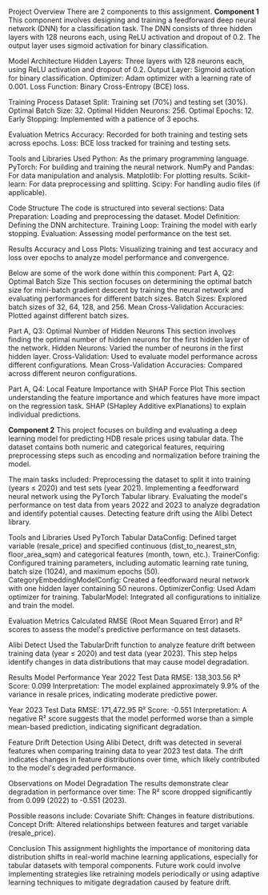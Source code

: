 Project Overview
There are 2 components to this assignment.
**Component 1**
This component involves designing and training a feedforward deep neural network (DNN) for a classification task. 
The DNN consists of three hidden layers with 128 neurons each, using ReLU activation and dropout of 0.2. 
The output layer uses sigmoid activation for binary classification.

Model Architecture
Hidden Layers: Three layers with 128 neurons each, using ReLU activation and dropout of 0.2.
Output Layer: Sigmoid activation for binary classification.
Optimizer: Adam optimizer with a learning rate of 0.001.
Loss Function: Binary Cross-Entropy (BCE) loss.

Training Process
Dataset Split: Training set (70%) and testing set (30%).
Optimal Batch Size: 32.
Optimal Hidden Neurons: 256.
Optimal Epochs: 12.
Early Stopping: Implemented with a patience of 3 epochs.

Evaluation Metrics
Accuracy: Recorded for both training and testing sets across epochs.
Loss: BCE loss tracked for training and testing sets.

Tools and Libraries Used
Python: As the primary programming language.
PyTorch: For building and training the neural network.
NumPy and Pandas: For data manipulation and analysis.
Matplotlib: For plotting results.
Scikit-learn: For data preprocessing and splitting.
Scipy: For handling audio files (if applicable).

Code Structure
The code is structured into several sections:
Data Preparation: Loading and preprocessing the dataset.
Model Definition: Defining the DNN architecture.
Training Loop: Training the model with early stopping.
Evaluation: Assessing model performance on the test set.

Results
Accuracy and Loss Plots: Visualizing training and test accuracy and loss over epochs to analyze model performance and convergence.

Below are some of the work done within this component:
Part A, Q2: Optimal Batch Size 
This section focuses on determining the optimal batch size for mini-batch gradient descent by training the neural network and evaluating performances for different batch sizes.
Batch Sizes: Explored batch sizes of 32, 64, 128, and 256.
Mean Cross-Validation Accuracies: Plotted against different batch sizes.

Part A, Q3: Optimal Number of Hidden Neurons
This section involves finding the optimal number of hidden neurons for the first hidden layer of the network.
Hidden Neurons: Varied the number of neurons in the first hidden layer.
Cross-Validation: Used to evaluate model performance across different configurations.
Mean Cross-Validation Accuracies: Compared across different neuron configurations.

Part A, Q4: Local Feature Importance with SHAP Force Plot
This section understanding the feature importance and which features have more impact on the regression task.
SHAP (SHapley Additive exPlanations) to explain individual predictions.

**Component 2**
This project focuses on building and evaluating a deep learning model for predicting HDB resale prices using tabular data. 
The dataset contains both numeric and categorical features, requiring preprocessing steps such as encoding and normalization before training the model.

The main tasks included:
Preprocessing the dataset to split it into training (years ≤ 2020) and test sets (year 2021).
Implementing a feedforward neural network using the PyTorch Tabular library.
Evaluating the model's performance on test data from years 2022 and 2023 to analyze degradation and identify potential causes.
Detecting feature drift using the Alibi Detect library.

Tools and Libraries Used
PyTorch Tabular
DataConfig: Defined target variable (resale_price) and specified continuous (dist_to_nearest_stn, floor_area_sqm) and categorical features (month, town, etc.).
TrainerConfig: Configured training parameters, including automatic learning rate tuning, batch size (1024), and maximum epochs (50).
CategoryEmbeddingModelConfig: Created a feedforward neural network with one hidden layer containing 50 neurons.
OptimizerConfig: Used Adam optimizer for training.
TabularModel: Integrated all configurations to initialize and train the model.

Evaluation Metrics
Calculated RMSE (Root Mean Squared Error) and R² scores to assess the model's predictive performance on test datasets.

Alibi Detect
Used the TabularDrift function to analyze feature drift between training data (year ≤ 2020) and test data (year 2023). 
This step helps identify changes in data distributions that may cause model degradation.

Results
Model Performance
Year 2022 Test Data
RMSE: 138,303.56
R² Score: 0.099
Interpretation: The model explained approximately 9.9% of the variance in resale prices, indicating moderate predictive power.

Year 2023 Test Data
RMSE: 171,472.95
R² Score: -0.551
Interpretation: A negative R² score suggests that the model performed worse than a simple mean-based prediction, indicating significant degradation.

Feature Drift Detection
Using Alibi Detect, drift was detected in several features when comparing training data to year 2023 test data. 
The drift indicates changes in feature distributions over time, which likely contributed to the model's degraded performance.

Observations on Model Degradation
The results demonstrate clear degradation in performance over time:
The R² score dropped significantly from 0.099 (2022) to -0.551 (2023).

Possible reasons include:
Covariate Shift: Changes in feature distributions.
Concept Drift: Altered relationships between features and target variable (resale_price).

Conclusion
This assignment highlights the importance of monitoring data distribution shifts in real-world machine learning applications, 
especially for tabular datasets with temporal components. Future work could involve implementing strategies like retraining models periodically
or using adaptive learning techniques to mitigate degradation caused by feature drift.

